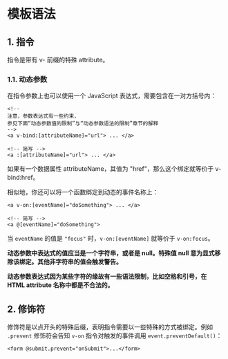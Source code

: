 # 模板语法

## 1. 指令

指令是带有 v- 前缀的特殊 attribute。

### 1.1. 动态参数

在指令参数上也可以使用一个 JavaScript 表达式，需要包含在一对方括号内：

```vue
<!--
注意，参数表达式有一些约束，
参见下面“动态参数值的限制”与“动态参数语法的限制”章节的解释
-->
<a v-bind:[attributeName]="url"> ... </a>

<!-- 简写 -->
<a :[attributeName]="url"> ... </a>
```

如果有一个数据属性 attributeName，其值为 "href"，那么这个绑定就等价于 v-bind:href。

相似地，你还可以将一个函数绑定到动态的事件名称上：

```vue
<a v-on:[eventName]="doSomething"> ... </a>

<!-- 简写 -->
<a @[eventName]="doSomething">
```

当 `eventName` 的值是 `"focus"` 时，`v-on:[eventName]` 就等价于 `v-on:focus`。

**动态参数中表达式的值应当是一个字符串，或者是 null。特殊值 null 意为显式移除该绑定。其他非字符串的值会触发警告。**

**动态参数表达式因为某些字符的缘故有一些语法限制，比如空格和引号，在 HTML attribute 名称中都是不合法的。**

## 2. 修饰符

修饰符是以点开头的特殊后缀，表明指令需要以一些特殊的方式被绑定。例如 `.prevent` 修饰符会告知 `v-on` 指令对触发的事件调用 `event.preventDefault()`：

```vue
<form @submit.prevent="onSubmit">...</form>
```